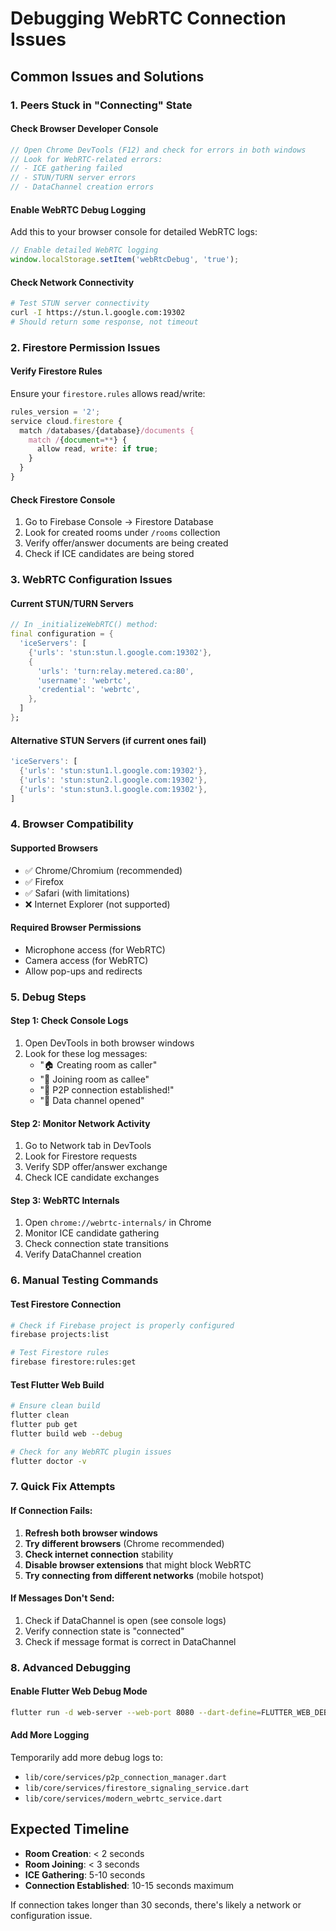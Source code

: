 # Debugging WebRTC Connection Issues

## Common Issues and Solutions

### 1. Peers Stuck in "Connecting" State

#### Check Browser Developer Console
```javascript
// Open Chrome DevTools (F12) and check for errors in both windows
// Look for WebRTC-related errors:
// - ICE gathering failed
// - STUN/TURN server errors
// - DataChannel creation errors
```

#### Enable WebRTC Debug Logging
Add this to your browser console for detailed WebRTC logs:
```javascript
// Enable detailed WebRTC logging
window.localStorage.setItem('webRtcDebug', 'true');
```

#### Check Network Connectivity
```bash
# Test STUN server connectivity
curl -I https://stun.l.google.com:19302
# Should return some response, not timeout
```

### 2. Firestore Permission Issues

#### Verify Firestore Rules
Ensure your `firestore.rules` allows read/write:
```javascript
rules_version = '2';
service cloud.firestore {
  match /databases/{database}/documents {
    match /{document=**} {
      allow read, write: if true;
    }
  }
}
```

#### Check Firestore Console
1. Go to Firebase Console → Firestore Database
2. Look for created rooms under `/rooms` collection
3. Verify offer/answer documents are being created
4. Check if ICE candidates are being stored

### 3. WebRTC Configuration Issues

#### Current STUN/TURN Servers
```dart
// In _initializeWebRTC() method:
final configuration = {
  'iceServers': [
    {'urls': 'stun:stun.l.google.com:19302'},
    {
      'urls': 'turn:relay.metered.ca:80',
      'username': 'webrtc',
      'credential': 'webrtc',
    },
  ]
};
```

#### Alternative STUN Servers (if current ones fail)
```dart
'iceServers': [
  {'urls': 'stun:stun1.l.google.com:19302'},
  {'urls': 'stun:stun2.l.google.com:19302'},
  {'urls': 'stun:stun3.l.google.com:19302'},
]
```

### 4. Browser Compatibility

#### Supported Browsers
- ✅ Chrome/Chromium (recommended)
- ✅ Firefox
- ✅ Safari (with limitations)
- ❌ Internet Explorer (not supported)

#### Required Browser Permissions
- Microphone access (for WebRTC)
- Camera access (for WebRTC)
- Allow pop-ups and redirects

### 5. Debug Steps

#### Step 1: Check Console Logs
1. Open DevTools in both browser windows
2. Look for these log messages:
   - "🏠 Creating room as caller"
   - "🚪 Joining room as callee"
   - "🎉 P2P connection established!"
   - "📡 Data channel opened"

#### Step 2: Monitor Network Activity
1. Go to Network tab in DevTools
2. Look for Firestore requests
3. Verify SDP offer/answer exchange
4. Check ICE candidate exchanges

#### Step 3: WebRTC Internals
1. Open `chrome://webrtc-internals/` in Chrome
2. Monitor ICE candidate gathering
3. Check connection state transitions
4. Verify DataChannel creation

### 6. Manual Testing Commands

#### Test Firestore Connection
```bash
# Check if Firebase project is properly configured
firebase projects:list

# Test Firestore rules
firebase firestore:rules:get
```

#### Test Flutter Web Build
```bash
# Ensure clean build
flutter clean
flutter pub get
flutter build web --debug

# Check for any WebRTC plugin issues
flutter doctor -v
```

### 7. Quick Fix Attempts

#### If Connection Fails:
1. **Refresh both browser windows**
2. **Try different browsers** (Chrome recommended)
3. **Check internet connection** stability
4. **Disable browser extensions** that might block WebRTC
5. **Try connecting from different networks** (mobile hotspot)

#### If Messages Don't Send:
1. Check if DataChannel is open (see console logs)
2. Verify connection state is "connected"
3. Check if message format is correct in DataChannel

### 8. Advanced Debugging

#### Enable Flutter Web Debug Mode
```bash
flutter run -d web-server --web-port 8080 --dart-define=FLUTTER_WEB_DEBUG=true
```

#### Add More Logging
Temporarily add more debug logs to:
- `lib/core/services/p2p_connection_manager.dart`
- `lib/core/services/firestore_signaling_service.dart`
- `lib/core/services/modern_webrtc_service.dart`

## Expected Timeline

- **Room Creation**: < 2 seconds
- **Room Joining**: < 3 seconds  
- **ICE Gathering**: 5-10 seconds
- **Connection Established**: 10-15 seconds maximum

If connection takes longer than 30 seconds, there's likely a network or configuration issue.
